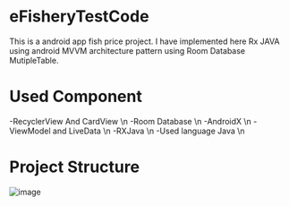 # eFisheryTestCode
This is a android app fish price project. I have implemented here Rx JAVA using android MVVM architecture pattern using Room Database MutipleTable.

# Used Component
-RecyclerView And CardView \n
-Room Database \n
-AndroidX \n
-ViewModel and LiveData \n
-RXJava \n
-Used language Java \n

# Project Structure
![image](https://user-images.githubusercontent.com/43629664/157084045-3f6c2f13-5a42-45d8-ba0e-6cf9ffe2e0e2.png)

